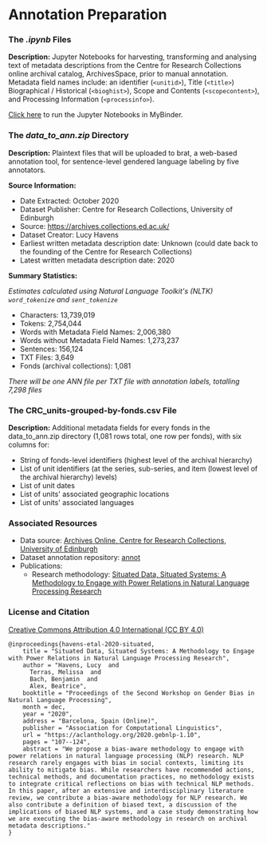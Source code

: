 # Annotation Preparation

### The *.ipynb* Files

**Description:** Jupyter Notebooks for harvesting, transforming and analysing text of metadata descriptions from the Centre for Research Collections online archival catalog, ArchivesSpace, prior to manual annotation.  Metadata field names include: an identifier (`<unitid>`), Title (`<title>`) Biographical / Historical (`<bioghist>`), Scope and Contents (`<scopecontent>`), and Processing Information (`<processinfo>`).

[Click here](https://mybinder.org/v2/gh/thegoose20/annot-prep/956048142f69acf3234b8a8cf8c58212034801f6) to run the Jupyter Notebooks in MyBinder.

### The *data_to_ann.zip* Directory

**Description:** Plaintext files that will be uploaded to brat, a web-based annotation tool, for sentence-level gendered language labeling by five annotators.

**Source Information:**
* Date Extracted: October 2020
* Dataset Publisher: Centre for Research Collections, University of Edinburgh
* Source: https://archives.collections.ed.ac.uk/
* Dataset Creator: Lucy Havens
* Earliest written metadata description date: Unknown (could date back to the founding of the Centre for Research Collections)
* Latest written metadata description date: 2020

**Summary Statistics:**

*Estimates calculated using Natural Language Toolkit's (NLTK) `word_tokenize` and `sent_tokenize`*
* Characters: 13,739,019
* Tokens: 2,754,044
* Words with Metadata Field Names: 2,006,380
* Words without Metadata Field Names: 1,273,237
* Sentences: 156,124
* TXT Files: 3,649
* Fonds (archival collections): 1,081

*There will be one ANN file per TXT file with annotation labels, totalling 7,298 files*

### The CRC_units-grouped-by-fonds.csv File
**Description:** Additional metadata fields for every fonds in the data_to_ann.zip directory (1,081 rows total, one row per fonds), with six columns for:
  * String of fonds-level identifiers (highest level of the archival hierarchy)
  * List of unit identifiers (at the series, sub-series, and item (lowest level of the archival hierarchy) levels)
  * List of unit dates
  * List of units' associated geographic locations
  * List of units' associated languages

### Associated Resources

* Data source: [Archives Online, Centre for Research Collections, University of Edinburgh](archives.collections.ed.ac.uk)
* Dataset annotation repository: [annot](https://github.com/thegoose20/annot)
* Publications:
  * Research methodology: [Situated Data, Situated Systems: A Methodology to Engage with Power Relations in Natural Language Processing Research](https://aclanthology.org/2020.gebnlp-1.10/)

### License and Citation
[Creative Commons Attribution 4.0 International (CC BY 4.0)](https://creativecommons.org/licenses/by/4.0/)

```
@inproceedings{havens-etal-2020-situated,
    title = "Situated Data, Situated Systems: A Methodology to Engage with Power Relations in Natural Language Processing Research",
    author = "Havens, Lucy  and
      Terras, Melissa  and
      Bach, Benjamin  and
      Alex, Beatrice",
    booktitle = "Proceedings of the Second Workshop on Gender Bias in Natural Language Processing",
    month = dec,
    year = "2020",
    address = "Barcelona, Spain (Online)",
    publisher = "Association for Computational Linguistics",
    url = "https://aclanthology.org/2020.gebnlp-1.10",
    pages = "107--124",
    abstract = "We propose a bias-aware methodology to engage with power relations in natural language processing (NLP) research. NLP research rarely engages with bias in social contexts, limiting its ability to mitigate bias. While researchers have recommended actions, technical methods, and documentation practices, no methodology exists to integrate critical reflections on bias with technical NLP methods. In this paper, after an extensive and interdisciplinary literature review, we contribute a bias-aware methodology for NLP research. We also contribute a definition of biased text, a discussion of the implications of biased NLP systems, and a case study demonstrating how we are executing the bias-aware methodology in research on archival metadata descriptions."
}
```
